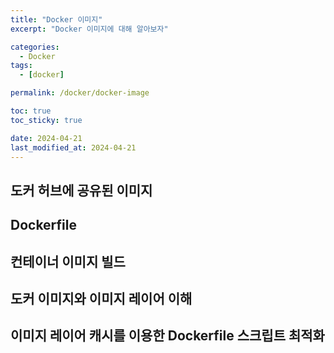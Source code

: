 ```yaml
---
title: "Docker 이미지"
excerpt: "Docker 이미지에 대해 알아보자"

categories:
  - Docker
tags:
  - [docker]

permalink: /docker/docker-image

toc: true
toc_sticky: true

date: 2024-04-21
last_modified_at: 2024-04-21
---
```


## 도커 허브에 공유된 이미지
## Dockerfile
## 컨테이너 이미지 빌드
## 도커 이미지와 이미지 레이어 이해
## 이미지 레이어 캐시를 이용한 Dockerfile 스크립트 최적화